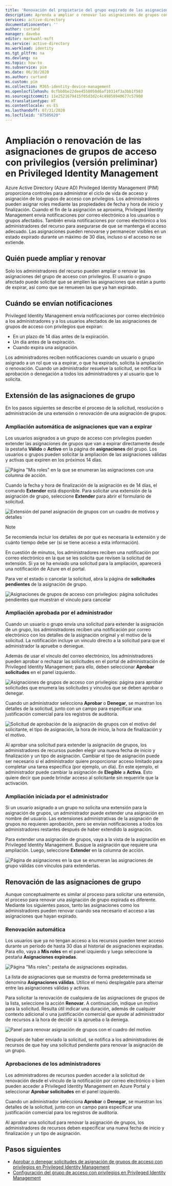 ```yaml
---
title: 'Renovación del propietario del grupo expirado de las asignaciones de miembro en Privileged Identity Management: Azure AD | Microsoft Docs'
description: Aprenda a ampliar o renovar las asignaciones de grupos con roles asignables en Azure AD Privileged Identity Management (PIM).
services: active-directory
documentationcenter: ''
author: curtand
manager: daveba
editor: markwahl-msft
ms.service: active-directory
ms.workload: identity
ms.tgt_pltfrm: na
ms.devlang: na
ms.topic: how-to
ms.subservice: pim
ms.date: 06/30/2020
ms.author: curtand
ms.custom: pim
ms.collection: M365-identity-device-management
ms.openlocfilehash: 0cfbb0be22dee4550050d6af10314f3a3bb1f583
ms.sourcegitcommit: 11e2521679415f05d3d2c4c49858940677c57900
ms.translationtype: HT
ms.contentlocale: es-ES
ms.lasthandoff: 07/31/2020
ms.locfileid: "87505620"
---
```

# <a name="extend-or-renew-privileged-access-group-assignments-preview-in-privileged-identity-management"></a>Ampliación o renovación de las asignaciones de grupos de acceso con privilegios (versión preliminar) en Privileged Identity Management

Azure Active Directory (Azure AD) Privileged Identity Management (PIM) proporciona controles para administrar el ciclo de vida de acceso y asignación de los grupos de acceso con privilegios. Los administradores pueden asignar roles mediante las propiedades de fecha y hora de inicio y finalización. Cuando el fin de la asignación se aproxima, Privileged Identity Management envía notificaciones por correo electrónico a los usuarios o grupos afectados. También envía notificaciones por correo electrónico a los administradores del recurso para asegurarse de que se mantenga el acceso adecuado. Las asignaciones pueden renovarse y permanecer visibles en un estado expirado durante un máximo de 30 días, incluso si el acceso no se extiende.

## <a name="who-can-extend-and-renew"></a>Quién puede ampliar y renovar

Solo los administradores del recurso pueden ampliar o renovar las asignaciones del grupo de acceso con privilegios. El usuario o grupo afectado puede solicitar que se amplíen las asignaciones que están a punto de expirar, así como que se renueven las que ya han expirado.

## <a name="when-notifications-are-sent"></a>Cuándo se envían notificaciones

Privileged Identity Management envía notificaciones por correo electrónico a los administradores y a los usuarios afectados de las asignaciones de grupos de acceso con privilegios que expiran:

- En un plazo de 14 días antes de la expiración.
- Un día antes de la expiración.
- Cuando expira una asignación.

Los administradores reciben notificaciones cuando un usuario o grupo asignado a un rol que va a expirar, o que ha expirado, solicita la ampliación o renovación. Cuando un administrador resuelve la solicitud, se notifica la aprobación o denegación a todos los administradores y al usuario que lo solicita.

## <a name="extend-group-assignments"></a>Extensión de las asignaciones de grupo

En los pasos siguientes se describe el proceso de la solicitud, resolución o administración de una extensión o renovación de una asignación de grupos.

### <a name="self-extend-expiring-assignments"></a>Ampliación automática de asignaciones que van a expirar

Los usuarios asignados a un grupo de acceso con privilegios pueden extender las asignaciones de grupos que van a expirar directamente desde la pestaña **Válido** o **Activo** en la página de **asignaciones** del grupo. Los usuarios o grupos pueden solicitar la ampliación de las asignaciones válidas y activas que expiren en los próximos 14 días.

![Página "Mis roles" en la que se enumeran las asignaciones con una columna de acción.](media/groups-renew-extend/self-extend-group-assignment.png)

Cuando la fecha y hora de finalización de la asignación es de 14 días, el comando **Extender** está disponible. Para solicitar una extensión de la asignación de grupo, seleccione **Extender** para abrir el formulario de solicitud.

![Extensión del panel asignación de grupos con un cuadro de motivos y detalles](media/groups-renew-extend/extend-request-details-group-assignment.png)

>[!NOTE]
>Se recomienda incluir los detalles de por qué es necesaria la extensión y de cuánto tiempo debe ser (si se tiene acceso a esta información).

En cuestión de minutos, los administradores reciben una notificación por correo electrónico en la que se les solicita que revisen la solicitud de extensión. Si ya se ha enviado una solicitud para la ampliación, aparecerá una notificación de Azure en el portal.

Para ver el estado o cancelar la solicitud, abra la página de **solicitudes pendientes** de la asignación de grupo.

![Asignaciones de grupos de acceso con privilegios: página solicitudes pendientes que muestran el vínculo para cancelar](media/groups-renew-extend/group-assignment-extend-cancel-request.png)

### <a name="admin-approved-extension"></a>Ampliación aprobada por el administrador

Cuando un usuario o grupo envía una solicitud para extender la asignación de un grupo, los administradores reciben una notificación por correo electrónico con los detalles de la asignación original y el motivo de la solicitud. La notificación incluye un vínculo directo a la solicitud para que el administrador la apruebe o deniegue.

Además de usar el vínculo del correo electrónico, los administradores pueden aprobar o rechazar las solicitudes en el portal de administración de Privileged Identity Management; para ello, deben seleccionar **Aprobar solicitudes** en el panel izquierdo.

![Asignaciones de grupos de acceso con privilegios: página para aprobar solicitudes que enumera las solicitudes y vínculos que se deben aprobar o denegar.](media/groups-renew-extend/group-assignment-extend-admin-approve.png)

Cuando un administrador selecciona **Aprobar** o **Denegar**, se muestran los detalles de la solicitud, junto con un campo para especificar una justificación comercial para los registros de auditoría.

![Solicitud de aprobación de la asignación de grupos con el motivo del solicitante, el tipo de asignación, la hora de inicio, la hora de finalización y el motivo.](media/groups-renew-extend/group-assignment-extend-admin-approve-reason.png)

Al aprobar una solicitud para extender la asignación de grupos, los administradores de recursos pueden elegir una nueva fecha de inicio y finalización y un tipo de asignación. Cambiar el tipo de asignación puede ser necesario si el administrador quiere proporcionar acceso limitado para completar una tarea específica (por ejemplo, un día). En este ejemplo, el administrador puede cambiar la asignación de **Elegible** a **Activa**. Esto quiere decir que puede brindar acceso al solicitante sin requerirle que la activación.

### <a name="admin-initiated-extension"></a>Ampliación iniciada por el administrador

Si un usuario asignado a un grupo no solicita una extensión para la asignación de grupos, un administrador puede extender una asignación en nombre del usuario. Las extensiones administrativas de la asignación de grupos no requieren aprobación, pero se envían notificaciones a todos los administradores restantes después de haber extendido la asignación.

Para extender una asignación de grupos, vaya a la vista de la asignación en Privileged Identity Management. Busque la asignación que requiere una ampliación. Luego, seleccione **Extender** en la columna de acción.

![Página de asignaciones en la que se enumeran las asignaciones de grupo válidas con vínculos para extenderlas.](media/groups-renew-extend/group-assignment-extend-admin-approve.png)

## <a name="renew-group-assignments"></a>Renovación de las asignaciones de grupo

Aunque conceptualmente es similar al proceso para solicitar una extensión, el proceso para renovar una asignación de grupo expirada es diferente. Mediante los siguientes pasos, tanto las asignaciones como los administradores pueden renovar cuando sea necesario el acceso a las asignaciones que hayan expirado.

### <a name="self-renew"></a>Renovación automática

Los usuarios que ya no tengan acceso a los recursos pueden tener acceso durante un período de hasta 30 días al historial de asignaciones expiradas. Para ello, vaya a **Mis roles** en el panel izquierdo y luego seleccione la pestaña **Asignaciones expiradas**.

![Página "Mis roles": pestaña de asignaciones expiradas.](media/groups-renew-extend/groups-renew-from-my-roles.png)

La lista de asignaciones que se muestra de forma predeterminada se denomina **Asignaciones válidas**. Utilice el menú desplegable para alternar entre las asignaciones válidas y activas.

Para solicitar la renovación de cualquiera de las asignaciones de grupos de la lista, seleccione la acción **Renovar**. A continuación, indique un motivo para la solicitud. Resulta útil indicar una duración, además de cualquier contexto adicional o una justificación comercial que ayude al administrador de recursos a la hora de decidir si la aprueba o la deniega.

![Panel para renovar asignación de grupos con el cuadro del motivo.](media/groups-renew-extend/groups-renew-request-form.png)

Después de haber enviado la solicitud, se notifica a los administradores de recursos de que hay una solicitud pendiente para renovar la asignación de un grupo.

### <a name="admin-approves"></a>Aprobaciones de los administradores

Los administradores de recursos pueden acceder a la solicitud de renovación desde el vínculo de la notificación por correo electrónico o bien pueden acceder a Privileged Identity Management en Azure Portal y seleccionar **Aprobar solicitudes** en el panel izquierdo.

Cuando un administrador selecciona **Aprobar** o **Denegar**, se muestran los detalles de la solicitud, junto con un campo para especificar una justificación comercial para los registros de auditoría.

Al aprobar una solicitud para renovar la asignación de grupos, los administradores de recursos deben especificar una nueva fecha de inicio y finalización y un tipo de asignación.

## <a name="next-steps"></a>Pasos siguientes

- [Aprobar o denegar solicitudes de asignación de grupos de acceso con privilegios en Privileged Identity Management](groups-approval-workflow.md)
- [Configuración del grupo de acceso con privilegios en Privileged Identity Management](groups-role-settings.md)
